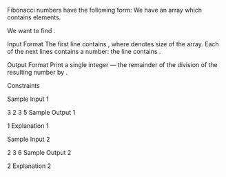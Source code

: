 Fibonacci numbers have the following form:
We have an array  which contains  elements.

We want to find .

Input Format
The first line contains , where  denotes size of the array.
Each of the next  lines contains a number: the  line contains .

Output Format
Print a single integer — the remainder of the division of the resulting number by .

Constraints


Sample Input 1

3
2
3
5
Sample Output 1

1
Explanation 1




Sample Input 2

2
3
6
Sample Output 2

2
Explanation 2



